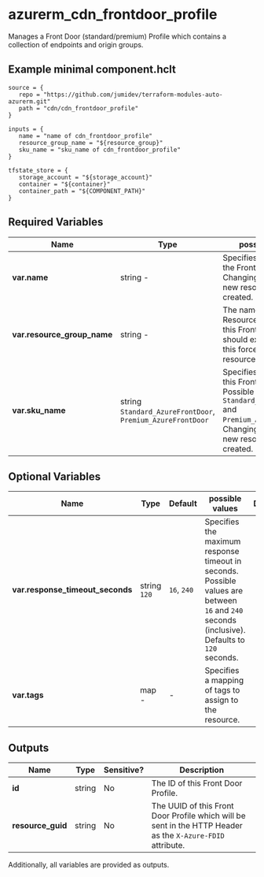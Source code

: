 # azurerm_cdn_frontdoor_profile

Manages a Front Door (standard/premium) Profile which contains a collection of endpoints and origin groups.

## Example minimal component.hclt

```hcl
source = {
   repo = "https://github.com/jumidev/terraform-modules-auto-azurerm.git" 
   path = "cdn/cdn_frontdoor_profile" 
}

inputs = {
   name = "name of cdn_frontdoor_profile" 
   resource_group_name = "${resource_group}" 
   sku_name = "sku_name of cdn_frontdoor_profile" 
}

tfstate_store = {
   storage_account = "${storage_account}" 
   container = "${container}" 
   container_path = "${COMPONENT_PATH}" 
}

```

## Required Variables

| Name | Type |  possible values |  Description |
| ---- | --------- |  ----------- | ----------- |
| **var.name** | string  -  |  Specifies the name of the Front Door Profile. Changing this forces a new resource to be created. | 
| **var.resource_group_name** | string  -  |  The name of the Resource Group where this Front Door Profile should exist. Changing this forces a new resource to be created. | 
| **var.sku_name** | string  `Standard_AzureFrontDoor`, `Premium_AzureFrontDoor`  |  Specifies the SKU for this Front Door Profile. Possible values include `Standard_AzureFrontDoor` and `Premium_AzureFrontDoor`. Changing this forces a new resource to be created. | 

## Optional Variables

| Name | Type |  Default  |  possible values |  Description |
| ---- | --------- |  ----------- | ----------- | ----------- |
| **var.response_timeout_seconds** | string  `120`  |  `16`, `240`  |  Specifies the maximum response timeout in seconds. Possible values are between `16` and `240` seconds (inclusive). Defaults to `120` seconds. | 
| **var.tags** | map  -  |  -  |  Specifies a mapping of tags to assign to the resource. | 



## Outputs

| Name | Type | Sensitive? | Description |
| ---- | ---- | --------- | --------- |
| **id** | string | No  | The ID of this Front Door Profile. | 
| **resource_guid** | string | No  | The UUID of this Front Door Profile which will be sent in the HTTP Header as the `X-Azure-FDID` attribute. | 

Additionally, all variables are provided as outputs.
